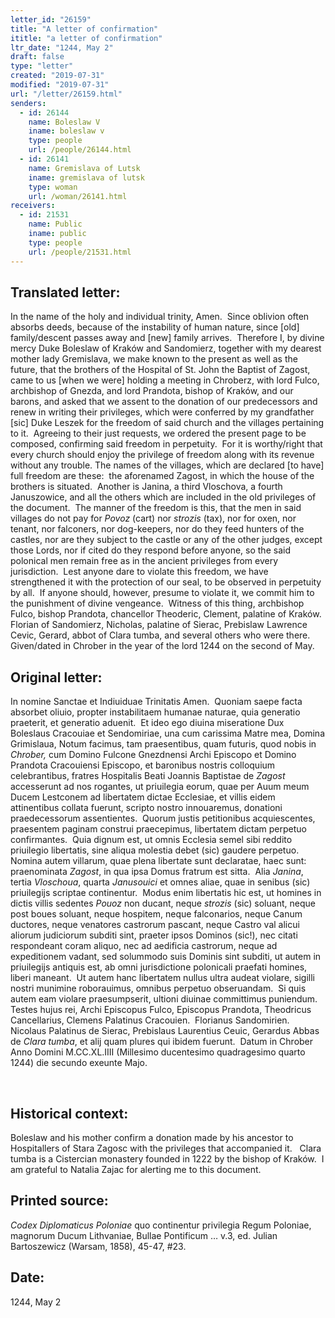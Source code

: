 ```yaml
---
letter_id: "26159"
title: "A letter of confirmation"
ititle: "a letter of confirmation"
ltr_date: "1244, May 2"
draft: false
type: "letter"
created: "2019-07-31"
modified: "2019-07-31"
url: "/letter/26159.html"
senders:
  - id: 26144
    name: Boleslaw V
    iname: boleslaw v
    type: people
    url: /people/26144.html
  - id: 26141
    name: Gremislava of Lutsk
    iname: gremislava of lutsk
    type: woman
    url: /woman/26141.html
receivers:
  - id: 21531
    name: Public
    iname: public
    type: people
    url: /people/21531.html
---
```

<h2> Translated letter:</h2><p>In the name of the holy and individual trinity, Amen.&nbsp; Since oblivion often absorbs deeds, because of the instability of human nature, since [old] family/descent passes away and [new] family arrives.&nbsp; Therefore I, by divine mercy Duke Boleslaw of Kraków and Sandomierz, together with my dearest mother lady Gremislava, we make known to the present as well as the future, that the brothers of the Hospital of St. John the Baptist of Zagost, came to us [when we were] holding a meeting in Chroberz, with lord Fulco, archbishop of Gnezda, and lord Prandota, bishop of Kraków, and our barons, and asked that we assent to the donation of our predecessors and renew in writing their privileges, which were conferred by my grandfather [sic] Duke Leszek for the freedom of said church and the villages pertaining to it.&nbsp; Agreeing to their just requests, we ordered the present page to be composed, confirming said freedom in perpetuity.&nbsp; For it is worthy/right that every church should enjoy the privilege of freedom along with its revenue without any trouble. The names of the villages, which are declared [to have] full freedom are these:&nbsp; the aforenamed Zagost, in which the house of the brothers is situated.&nbsp; Another is Janina, a third Vloschova, a fourth Januszowice, and all the others which are included in the old privileges of the document.&nbsp; The manner of the freedom is this, that the men in said villages do not pay for <i>Povoz </i>(cart) nor <i>strozis</i> (tax), nor for oxen, nor tenant, nor falconers, nor dog-keepers, nor do they feed hunters of the castles, nor are they subject to the castle or any of the other judges, except those Lords, nor if cited do they respond before anyone, so the said polonical men remain free as in the ancient privileges from every jurisdiction.&nbsp; Lest anyone dare to violate this freedom, we have strengthened it with the protection of our seal, to be observed in perpetuity by all.&nbsp; If anyone should, however, presume to violate it, we commit him to the punishment of divine vengeance.&nbsp; Witness of this thing, archbishop Fulco, bishop Prandota, chancellor Theoderic, Clement, palatine of Kraków.&nbsp; Florian of Sandomierz, Nicholas, palatine of Sierac, Prebislaw Lawrence Cevic, Gerard, abbot of Clara tumba, and several others who were there.&nbsp; Given/dated in Chrober in the year of the lord 1244 on the second of May.</p><h2 class="mt-4"> Original letter:</h2><p>In nomine Sanctae et Indiuiduae Trinitatis Amen.&nbsp; Quoniam saepe facta absorbet oliuio, propter instabilitaem humanae naturae, quia generatio praeterit, et generatio aduenit.&nbsp; Et ideo ego diuina miseratione Dux Boleslaus Cracouiae et Sendomiriae, una cum carissima Matre mea, Domina Grimislaua, Notum facimus, tam praesentibus, quam futuris, quod nobis in <i>Chrober,</i> cum Domino Fulcone Gnezdnensi Archi Episcopo et Domino Prandota Cracouiensi Episcopo, et baronibus nostris colloquium celebrantibus, fratres Hospitalis Beati Joannis Baptistae de <i>Zagost </i>accesserunt ad nos rogantes, ut priuilegia eorum, quae per Auum meum Ducem Lestconem ad libertatem dictae Ecclesiae, et villis eidem attinentibus collata fuerunt, scripto nostro innouaremus, donationi praedecessorum assentientes.&nbsp; Quorum justis petitionibus acquiescentes, praesentem paginam construi praecepimus, libertatem dictam perpetuo confirmantes.&nbsp; Quia dignum est, ut omnis Ecclesia semel sibi reddito priuilegio libertatis, sine aliqua molestia debet (sic) gaudere perpetuo.&nbsp; Nomina autem villarum, quae plena libertate sunt declaratae, haec sunt:&nbsp; praenominata <i>Zagost</i>, in qua ipsa Domus fratrum est sitta.&nbsp; Alia <i>Janina</i>, tertia <i>Vloschoua</i>, quarta <i>Janusouici</i> et omnes aliae, quae in senibus (sic) priuilegijs scriptae continentur.&nbsp; Modus enim libertatis hic est, ut homines in dictis villis sedentes <i>Pouoz </i>non ducant, neque <i>strozis</i> (sic) soluant, neque post boues soluant, neque hospitem, neque falconarios, neque Canum ductores, neque venatores castrorum pascant, neque Castro val alicui aliorum judiciorum subditi sint, praeter ipsos Dominos (sic!), nec citati respondeant coram aliquo, nec ad aedificia castrorum, neque ad expeditionem vadant, sed solummodo suis Dominis sint subditi, ut autem in priuilegijs antiquis est, ab omni jurisdictione polonicali praefati homines, liberi maneant.&nbsp; Ut autem hanc libertatem nullus ultra audeat violare, sigilli nostri munimine roborauimus, omnibus perpetuo obseruandam.&nbsp; Si quis autem eam violare praesumpserit, ultioni diuinae committimus puniendum.&nbsp; Testes hujus rei, Archi Episcopus Fulco, Episcopus Prandota, Theodricus Cancellarius, Clemens Palatinus Cracouien.&nbsp; Florianus Sandomirien.&nbsp; Nicolaus Palatinus de Sierac, Prebislaus Laurentius Ceuic, Gerardus Abbas de <i>Clara tumba</i>, et alij quam plures qui ibidem fuerunt.&nbsp; Datum in Chrober Anno Domini M.CC.XL.IIII (Millesimo ducentesimo quadragesimo quarto 1244) die secundo exeunte Majo.</p><p>&nbsp;</p><h2 class="mt-4"> Historical context:</h2><p>Boleslaw and his mother confirm a donation made by his ancestor to Hospitallers of&nbsp;Stara Zagosc with the privileges that accompanied it.&nbsp; &nbsp;Clara tumba is a Cistercian monastery founded in 1222 by the bishop of Kraków.&nbsp; I am grateful to Natalia Zajac for alerting me to this document.</p><h2 class="mt-4"> Printed source:</h2><p><em>Codex Diplomaticus Poloniae</em> quo continentur privilegia Regum Poloniae, magnorum Ducum Lithvaniae, Bullae Pontificum … v.3, ed. Julian Bartoszewicz (Warsam, 1858), 45-47, #23.&nbsp;&nbsp;</p><p></p><h2 class="mt-4"> Date:</h2>1244, May 2